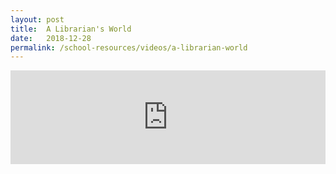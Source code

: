 ```yaml
---
layout: post
title:  A Librarian's World
date:   2018-12-28
permalink: /school-resources/videos/a-librarian-world
---
```


<iframe width="100%" src="https://www.youtube.com/embed/wkLUtrExWMU" frameborder="0" allow="accelerometer; autoplay; encrypted-media; gyroscope; picture-in-picture" allowfullscreen></iframe>